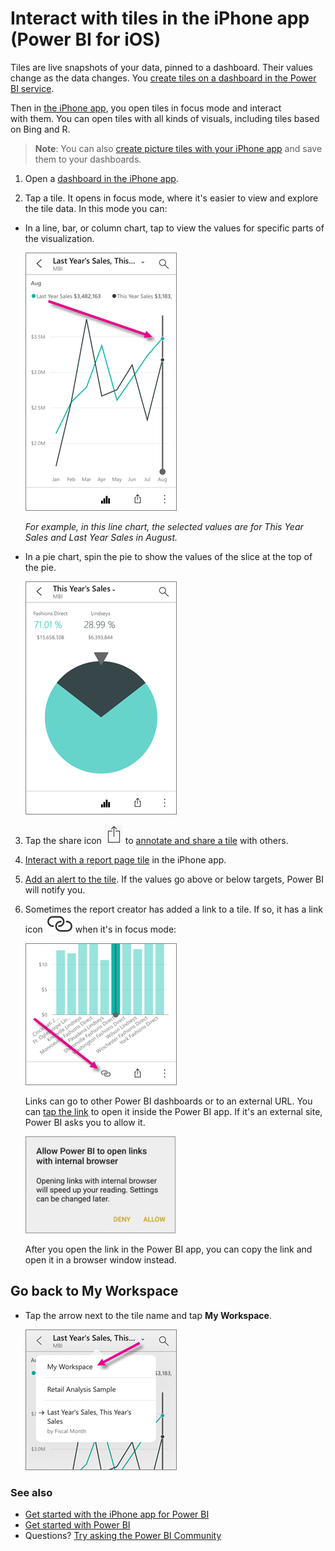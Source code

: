 <properties 
   pageTitle="Interact with tiles in the iPhone app"
   description="Tiles are live snapshots of your data, pinned to a dashboard. Learn about interacting with tiles in the Power BI mobile app for iOS on your iPhone."
   services="powerbi" 
   documentationCenter="" 
   authors="maggiesMSFT" 
   manager="mblythe" 
   backup=""
   editor=""
   tags=""
   qualityFocus="no"
   qualityDate=""/>
 
<tags
   ms.service="powerbi"
   ms.devlang="NA"
   ms.topic="article"
   ms.tgt_pltfrm="NA"
   ms.workload="powerbi"
   ms.date="10/03/2016"
   ms.author="maggies"/>

# Interact with tiles in the iPhone app (Power BI for iOS)

Tiles are live snapshots of your data, pinned to a dashboard. Their values change as the data changes. You [create tiles on a dashboard in the Power BI service](powerbi-service-dashboard-tiles.md). 

Then in [the iPhone app](http://go.microsoft.com/fwlink/?LinkId=522062), you open tiles in focus mode and interact with them. You can open tiles with all kinds of visuals, including tiles based on Bing and R.

>**Note**: You can also [create picture tiles with your iPhone app](powerbi-mobile-picture-tiles-in-the-iphone-app.md) and save them to your dashboards.

1.  Open a [dashboard in the iPhone app](powerbi-mobile-dashboards-in-the-iphone-app.md).

2.  Tap a tile. It opens in focus mode, where it's easier to view and explore the tile data. In this mode you can:

   -   In a line, bar, or column chart, tap to view the values for specific parts of the visualization.

        ![](media/powerbi-mobile-tiles-in-the-iphone-app/power-bi-iphone-line-tile-values.png)

        *For example, in this line chart, the selected values are for This Year Sales and Last Year Sales in August.*  

  -   In a pie chart, spin the pie to show the values of the slice at the top of the pie.

        ![](media/powerbi-mobile-tiles-in-the-iphone-app/power-bi-iphone-pie-tile.png)

3.   Tap the share icon ![](media/powerbi-mobile-tiles-in-the-iphone-app/power-bi-iphone-share-icon.png) to [annotate and share a tile](powerbi-mobile-annotate-and-share-a-tile-from-the-iphone-app.md) with others.

4.   [Interact with a report page tile](powerbi-mobile-report-page-tiles-in-the-iphone-app.md) in the iPhone app.

5.   [Add an alert to the tile](powerbi-mobile-set-data-alerts-in-the-iphone-app.md). If the values go above or below targets, Power BI will notify you.

6. Sometimes the report creator has added a link to a tile. If so, it has a link icon ![](media/powerbi-mobile-tiles-in-the-iphone-app/power-bi-iphone-link-icon.png) when it's in focus mode:

    ![](media/powerbi-mobile-tiles-in-the-iphone-app/power-bi-iphone-tile-link.png)

    Links can go to other Power BI dashboards or to an external URL. You can [tap the link](powerbi-service-edit-a-tile-in-a-dashboard.md#hyperlink) to open it inside the Power BI app. If it's an external site, Power BI asks you to allow it.
    
    ![](media/powerbi-mobile-tiles-in-the-iphone-app/PBI_Andr_OpenLinkMessage.png)

    After you open the link in the Power BI app, you can copy the link and open it in a browser window instead.


## Go back to My Workspace

*   Tap the arrow next to the tile name and tap **My Workspace**.

    ![](media/powerbi-mobile-tiles-in-the-iphone-app/power-bi-iphone-tile-breadcrumb.png)

### See also

- [Get started with the iPhone app for Power BI](powerbi-mobile-iphone-app-get-started.md)
- [Get started with Power BI](powerbi-service-get-started.md)
- Questions? [Try asking the Power BI Community](http://community.powerbi.com/)
